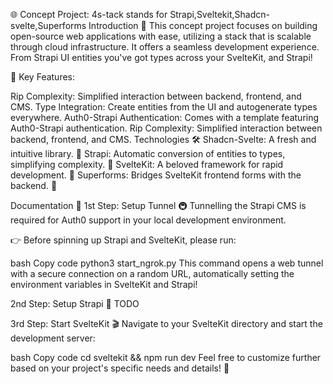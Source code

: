🌐 Concept Project: 4s-tack stands for Strapi,Sveltekit,Shadcn-svelte,Superforms
Introduction 🚀
This concept project focuses on building open-source web applications with ease, utilizing a stack that is scalable through cloud infrastructure.
It offers a seamless development experience.
From Strapi UI entities you've got types across your SvelteKit, and Strapi!

🔑 Key Features:

Rip Complexity: Simplified interaction between backend, frontend, and CMS.
Type Integration: Create entities from the UI and autogenerate types everywhere.
Auth0-Strapi Authentication: Comes with a template featuring Auth0-Strapi authentication.
Rip Complexity: Simplified interaction between backend, frontend, and CMS.
Technologies 🛠️
Shadcn-Svelte: A fresh and intuitive library. 🏡
Strapi: Automatic conversion of entities to types, simplifying complexity. 🌟
SvelteKit: A beloved framework for rapid development. 🚀
Superforms: Bridges SvelteKit frontend forms with the backend. 🌉

Documentation 📖
1st Step: Setup Tunnel 🚇
Tunnelling the Strapi CMS is required for Auth0 support in your local development environment.

👉 Before spinning up Strapi and SvelteKit, please run:

bash
Copy code
python3 start_ngrok.py
This command opens a web tunnel with a secure connection on a random URL, automatically setting the environment variables in SvelteKit and Strapi!

2nd Step: Setup Strapi 📌
TODO

3rd Step: Start SvelteKit 🎬
Navigate to your SvelteKit directory and start the development server:

bash
Copy code
cd sveltekit && npm run dev
Feel free to customize further based on your project's specific needs and details! 🌟